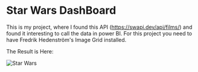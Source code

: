 # Star Wars DashBoard

This is my project, where I found this API (https://swapi.dev/api/films/) and found it interesting to call the data in power BI. For this project you need to have Fredrik Hedenström's Image Grid installed.

The Result is Here:

![Star Wars](https://user-images.githubusercontent.com/56272232/109227363-f68e6f80-779e-11eb-83f6-31406b5018ac.PNG)
